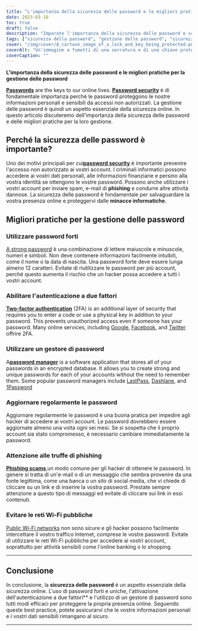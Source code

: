 ```yaml
---
title: "L'importanza della sicurezza delle password e le migliori pratiche per la loro gestione"
date: 2023-03-10
toc: true
draft: false
description: "Imparate l'importanza della sicurezza delle password e scoprite le migliori pratiche per la gestione delle password per proteggere le vostre informazioni personali e la vostra identità online."
tags: ["sicurezza della password", "gestione delle password", "sicurezza online", "minacce informatiche", "password forti", "autenticazione a due fattori", "gestore di password", "sicurezza dei dati", "furto d'identità", "truffe di phishing", "reti Wi-Fi pubbliche", "online privacy", "sicurezza online", "sicurezza digitale", "sicurezza in Internet", "sicurezza informatica", "protezione dei dati", "sicurezza del conto", "conti online", "protezione online"]
cover: "/img/cover/A_cartoon_image_of_a_lock_and_key_being_protected.png"
coverAlt: "Un'immagine a fumetti di una serratura e di una chiave protette da uno scudo per rappresentare la sicurezza e la protezione delle password."
coverCaption: ""
---
```


**L'importanza della sicurezza delle password e le migliori pratiche per la gestione delle password**

[**Passwords**](https://simeononsecurity.com/articles/the-importance-of-password-security-and-best-practices/) are the keys to our online lives. [**Password security**](https://simeononsecurity.com/articles/the-importance-of-password-security-and-best-practices/) è di fondamentale importanza perché le password proteggono le nostre informazioni personali e sensibili da accessi non autorizzati. La gestione delle password è quindi un aspetto essenziale della sicurezza online. In questo articolo discuteremo dell'importanza della sicurezza delle password e delle migliori pratiche per la loro gestione.

## Perché la sicurezza delle password è importante?

Uno dei motivi principali per cui[**password security**](https://simeononsecurity.com/articles/the-importance-of-password-security-and-best-practices/) è importante prevenire l'accesso non autorizzato ai vostri account. I criminali informatici possono accedere ai vostri dati personali, alle informazioni finanziarie e persino alla vostra identità se ottengono le vostre password. Possono anche utilizzare i vostri account per inviare spam, e-mail di **phishing** e condurre altre attività dannose. La sicurezza delle password è fondamentale per salvaguardare la vostra presenza online e proteggervi dalle **minacce informatiche**.

## Migliori pratiche per la gestione delle password

### Utilizzare password forti

[A strong password](https://simeononsecurity.com/articles/the-importance-of-password-security-and-best-practices/) è una combinazione di lettere maiuscole e minuscole, numeri e simboli. Non deve contenere informazioni facilmente intuibili, come il nome o la data di nascita. Una password forte deve essere lunga almeno 12 caratteri. Evitate di riutilizzare le password per più account, perché questo aumenta il rischio che un hacker possa accedere a tutti i vostri account.

### Abilitare l'autenticazione a due fattori

[**Two-factor authentication**](https://simeononsecurity.com/articles/what-are-the-diferent-kinds-of-factors-in-mfa/) (2FA) is an additional layer of security that requires you to enter a code or use a physical key in addition to your password. This prevents unauthorized access even if someone has your password. Many online services, including [Google](https://www.google.com/landing/2step/), [Facebook](https://www.facebook.com/help/148233965247823), and [Twitter](https://help.twitter.com/en/managing-your-account/two-factor-authentication) offrire 2FA.

### Utilizzare un gestore di password

A[**password manager**](https://simeononsecurity.com/articles/bitwarden-and-keepassxc-vs-the-rest/) is a software application that stores all of your passwords in an encrypted database. It allows you to create strong and unique passwords for each of your accounts without the need to remember them. Some popular password managers include [LastPass](https://www.lastpass.com/), [Dashlane](https://www.dashlane.com/), and [1Password](https://1password.com/)

### Aggiornare regolarmente le password

Aggiornare regolarmente le password è una buona pratica per impedire agli hacker di accedere ai vostri account. Le password dovrebbero essere aggiornate almeno una volta ogni sei mesi. Se si sospetta che il proprio account sia stato compromesso, è necessario cambiare immediatamente la password.

### Attenzione alle truffe di phishing

[**Phishing scams** ](https://simeononsecurity.com/articles/how-to-identify-phishing/) un modo comune per gli hacker di ottenere le password. In genere si tratta di un'e-mail o di un messaggio che sembra provenire da una fonte legittima, come una banca o un sito di social media, che vi chiede di cliccare su un link e di inserire la vostra password. Prestate sempre attenzione a questo tipo di messaggi ed evitate di cliccare sui link in essi contenuti.

### Evitare le reti Wi-Fi pubbliche

[Public Wi-Fi networks](https://simeononsecurity.com/articles/how-to-secure-your-wireless-network-against-hacking/) non sono sicure e gli hacker possono facilmente intercettare il vostro traffico Internet, comprese le vostre password. Evitate di utilizzare le reti Wi-Fi pubbliche per accedere ai vostri account, soprattutto per attività sensibili come l'online banking o lo shopping.

______


## Conclusione

In conclusione, la **sicurezza delle password** è un aspetto essenziale della sicurezza online. L'uso di password forti e uniche, l'attivazione dell'autenticazione a due fattori** e l'utilizzo di un gestore di password sono tutti modi efficaci per proteggere la propria presenza online. Seguendo queste best practice, potete assicurarvi che le vostre informazioni personali e i vostri dati sensibili rimangano al sicuro.

______

